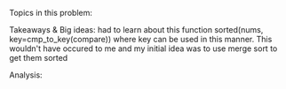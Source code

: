 Topics in this problem:



Takeaways & Big ideas: 
had to learn about this function sorted(nums, key=cmp_to_key(compare)) where key can be used in this manner. This wouldn't have occured to me and my initial idea was to use merge sort to get them sorted


Analysis: 

